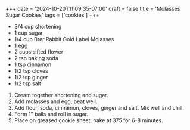 +++
date = '2024-10-20T11:09:35-07:00'
draft = false
title = 'Molasses Sugar Cookies'
tags = ['cookies']
+++

* 3/4 cup shortening
* 1 cup sugar
* 1/4 cup Brer Rabbit Gold Label Molasses
* 1 egg
* 2 cups sifted flower
* 2 tsp baking soda
* 1 tsp cinnamon
* 1/2 tsp cloves
* 1/2 tsp ginger
* 1/2 tsp salt

1. Cream together shortening and sugar.
2. Add molasses and egg, beat well.
3. Add flour, soda, cinnamon, cloves, ginger and salt. Mix well and chill.
4. Form 1" balls and roll in sugar.
5. Place on greased cookie sheet, bake at 375 for 6-8 minutes.